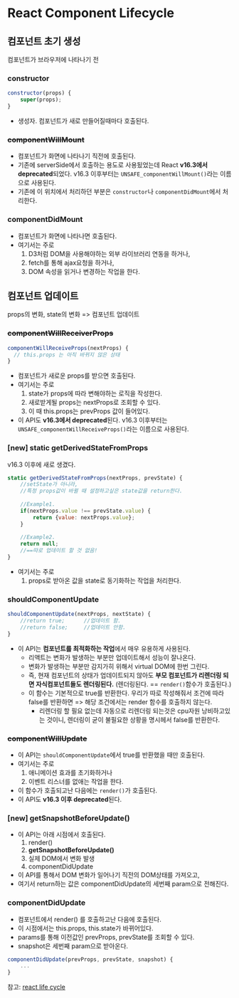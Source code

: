 # React Component Lifecycle

## 컴포넌트 초기 생성

컴포넌트가 브라우저에 나타나기 전

### constructor

```javascript
constructor(props) {
	super(props);
}
```

- 생성자. 컴포넌트가 새로 만들어질때마다 호출된다.

### <s>componentWillMount</s>

- 컴포넌트가 화면에 나타나기 직전에 호출된다.
- 기존에 serverSide에서 호출하는 용도로 사용됬었는데 React **v16.3에서 deprecated**되었다. v16.3 이후부터는 `UNSAFE_componentWillMount()`라는 이름으로 사용된다.
- 기존에 이 위치에서 처리하던 부분은 `constructor`나 `componentDidMount`에서 처리한다.

### componentDidMount

- 컴포넌트가 화면에 나타나면 호출된다.
- 여기서는 주로 
	1. D3처럼 DOM을 사용해야하는 외부 라이브러리 연동을 하거나, 
	2. fetch를 통해 ajax요청을 하거나,
	3. DOM 속성을 읽거나 변경하는 작업을 한다.

## 컴포넌트 업데이트

props의 변화, state의 변화 => 컴포넌트 업데이트

### <s>componentWillReceiverProps</s>

```javascript
componentWillReceiveProps(nextProps) {
  // this.props 는 아직 바뀌지 않은 상태
}
```

- 컴포넌트가 새로운 props를 받으면 호출된다.
- 여기서는 주로
	1. state가 props에 따라 변해야하는 로직을 작성한다.
	2. 새로받게될 props는 nextProps로 조회할 수 있다.
	3. 이 때 this.props는 prevProps 값이 들어있다.
- 이 API도 **v16.3에서 deprecated**된다. v16.3 이후부터는 `UNSAFE_componentWillReceiveProps()`라는 이름으로 사용된다.

### [new] static getDerivedStateFromProps

v16.3 이후에 새로 생겼다.

```javascript
static getDerivedStateFromProps(nextProps, prevState) {
	//setState가 아니라,
	//특정 props값이 바뀔 때 설정하고싶은 state값을 return한다.
	
	//Example1.
	if(nextProps.value !== prevState.value) {
		return {value: nextProps.value};
	}
	
	//Example2.
	return null;
	//==따로 업데이트 할 것 없음!	
}
```

- 여기서는 주로
	1. props로 받아온 값을 state로 동기화하는 작업을 처리한다.

### shouldComponentUpdate

```javascript
shouldComponentUpdate(nextProps, nextState) {
	//return true;		//업데이트 함. 
	//return false; 	//업데이트 안함.
}
```

- 이 API는 **컴포넌트를 최적화하는 작업**에서 매우 유용하게 사용된다.
	- 리액트는 변화가 발생하는 부분만 업데이트해서 성능이 잘나온다.
	- 변화가 발생하는 부분만 감지가히 위해서 virtual DOM에 한번 그린다.
	- 즉, 현재 컴포넌트의 상태가 업데이트되지 않아도 **부모 컴포넌트가 리렌더링 되면 자식컴포넌트들도 렌더링된다.** (렌더링된다. == `render()`함수가 호출된다.)
	- 이 함수는 기본적으로 true를 반환한다. 우리가 따로 작성해줘서 조건에 따라 false를 반환하면 => 해당 조건에서는 render 함수를 호출하지 않는다.
		- 리렌더링 할 필요 없는데 자동으로 리렌더링 되는것은 cpu자원 낭비하고있는 것이니, 렌더링이 굳이 불필요한 상황을 명시헤서 false를 반환한다.

### <s>componentWillUpdate</s>

- 이 API는 `shouldComponentUpdate`에서 true를 반환했을 때만 호출된다.
- 여기서는 주로
	1. 애니메이션 효과를 초기화하거나
	2. 이벤트 리스너를 없애는 작업을 한다.
- 이 함수가 호출되고난 다음에는 `render()`가 호출된다.
- 이 API도 **v16.3 이후 deprecated**된다.

### [new] getSnapshotBeforeUpdate()

- 이 API는 아래 시점에서 호출된다.
	1. render()
	2. **getSnapshotBeforeUpdate()**
	3. 실제 DOM에서 변화 발생
	4. componentDidUpdate
- 이 API를 통해서 DOM 변화가 일어나기 직전의 DOM상태를 가져오고,
- 여기서 return하는 값은 componentDidUpdate의 세번째 param으로 전해진다.

### componentDidUpdate

- 컴포넌트에서 render() 를 호출하고난 다음에 호출된다.
- 이 시점에서는 this.props, this.state가 바뀌어있다.
- params를 통해 이전값인 prevProps, prevState를 조회할 수 있다.
- snapshot은 세번째 param으로 받아온다.

```javascript
componentDidUpdate(prevProps, prevState, snapshot) {
	...
}
```

참고: [react life cycle](https://velopert.com/3631)